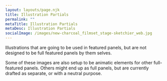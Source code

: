 ```yaml
---
layout: layouts/page.njk
title: Illustration Partials
permalink: ""
metaTitle: Illustration Partials
metaDesc: Illustration Partials
socialImage: /images/new-charcoal_filmset_stage-sketchier_web.jpg
---
```

Illustrations that are going to be used in featured panels, but are not designed to be full featured panels by them selves. 

Some of these images are also setup to be animatic elements for other full-featured panels. Others might end up as full panels, but are currently drafted as separate, or with a neutral purpose.